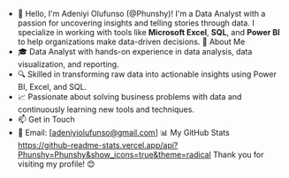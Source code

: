 - 👋 Hello, I'm Adeniyi Olufunso (@Phunshy)! I'm a Data Analyst with a passion for uncovering insights and telling stories through data. I specialize in working with tools like **Microsoft Excel**, **SQL**, and **Power BI** to help organizations make data-driven decisions.
💼 About Me
- 🎓 Data Analyst with hands-on experience in data analysis, data visualization, and reporting.
- 🔍 Skilled in transforming raw data into actionable insights using Power BI, Excel, and SQL.
- 📈 Passionate about solving business problems with data and continuously learning new tools and techniques.
-  📫 Get in Touch
- 📧 Email: [adeniyiolufunso@gmail.com]
  📊 My GitHub Stats
    https://github-readme-stats.vercel.app/api?Phunshy=Phunshy&show_icons=true&theme=radical
Thank you for visiting my profile! 😊

<!---
Phunshy/Phunshy is a ✨ special ✨ repository because its `README.md` (this file) appears on your GitHub profile.
You can click the Preview link to take a look at your changes.
--->
